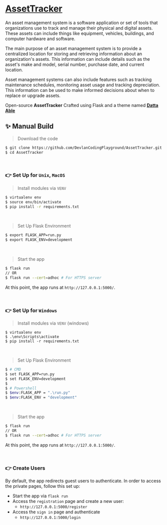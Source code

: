 # [AssetTracker](https://github.com/DevlanCodingPlayground/AssetTracker)

An asset management system is a software application or set of tools that organizations use to track and manage their physical and digital assets. These assets can include things like equipment, vehicles, buildings, and computer hardware and software.

The main purpose of an asset management system is to provide a centralized location for storing and retrieving information about an organization's assets. This information can include details such as the asset's make and model, serial number, purchase date, and current location.

Asset management systems can also include features such as tracking maintenance schedules, monitoring asset usage and tracking depreciation. This information can be used to make informed decisions about when to replace or upgrade assets.

Open-source **AssetTracker** Crafted using Flask and a theme named  **[Datta Able](https://appseed.us/product/datta-able/flask/)** 


## ✨ Manual Build

> Download the code

```bash
$ git clone https://github.com/DevlanCodingPlayground/AssetTracker.git
$ cd AssetTracker
```

<br />

### 👉 Set Up for `Unix`, `MacOS`

> Install modules via `VENV`

```bash
$ virtualenv env
$ source env/bin/activate
$ pip install -r requirements.txt
```

<br />

> Set Up Flask Environment

```bash
$ export FLASK_APP=run.py
$ export FLASK_ENV=development
```

<br />

> Start the app

```bash
$ flask run
// OR
$ flask run --cert=adhoc # For HTTPS server
```

At this point, the app runs at `http://127.0.0.1:5000/`.

<br />

### 👉 Set Up for `Windows`

> Install modules via `VENV` (windows)

```
$ virtualenv env
$ .\env\Scripts\activate
$ pip install -r requirements.txt
```

<br />

> Set Up Flask Environment

```bash
$ # CMD
$ set FLASK_APP=run.py
$ set FLASK_ENV=development
$
$ # Powershell
$ $env:FLASK_APP = ".\run.py"
$ $env:FLASK_ENV = "development"
```

<br />

> Start the app

```bash
$ flask run
// OR
$ flask run --cert=adhoc # For HTTPS server
```

At this point, the app runs at `http://127.0.0.1:5000/`.

<br />

### 👉 Create Users

By default, the app redirects guest users to authenticate. In order to access the private pages, follow this set up:

- Start the app via `flask run`
- Access the `registration` page and create a new user:
  - `http://127.0.0.1:5000/register`
- Access the `sign in` page and authenticate
  - `http://127.0.0.1:5000/login`

<br />


